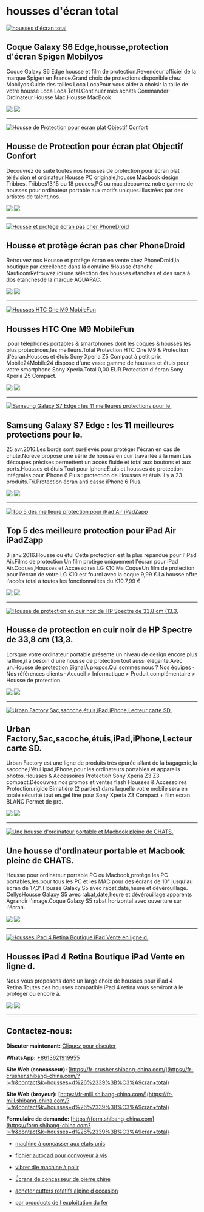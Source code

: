 # housses d&#39;écran total

<a href="https://swt.shibang-china.com/?l=fr&img&k=housses+d%26%2339%3B%C3%A9cran+total" target="_blank">![housses d&#39;écran total](http://static.shibang-china.com/all-800x300/216.jpg)</a>

## Coque Galaxy S6 Edge,housse,protection d&#39;écran Spigen Mobilyos
Coque Galaxy S6 Edge housse et film de protection.Revendeur officiel de la marque Spigen en France.Grand choix de protections disponible chez Mobilyos.Guide des tailles Loca LocaPour vous aider à choisir la taille de votre housse Loca Loca.Total.Continuer mes achats Commander &middot; Ordinateur.Housse Mac.Housse MacBook.


<a href="https://whatsapp.shibangsoft.com/WhatsApp.php" target="_blank" title="WhatsApp">![](http://static.shibang-china.com/icon/whatsapp.png)</a> <a href="https://swt.shibang-china.com/?l=fr&icon&k=housses+d%26%2339%3B%C3%A9cran+total" target="_blank">![](http://static.shibang-china.com/icon/chat-fr.png)</a>

---

<a href="https://swt.shibang-china.com/?l=fr&img&k=housses+d%26%2339%3B%C3%A9cran+total" target="_blank">![Housse de Protection pour écran plat Objectif Confort](http://static.shibang-china.com/all-800x300/329.jpg)</a>

## Housse de Protection pour écran plat Objectif Confort
Découvrez de suite toutes nos housses de protection pour écran plat : télévision et ordinateur.Housse PC originale,housse Macbook design Tribbes. Tribbes13,15 ou 18 pouces,PC ou mac,découvrez notre gamme de housses pour ordinateur portable aux motifs uniques.Illustrées par des artistes de talent,nos.


<a href="https://whatsapp.shibangsoft.com/WhatsApp.php" target="_blank" title="WhatsApp">![](http://static.shibang-china.com/icon/whatsapp.png)</a> <a href="https://swt.shibang-china.com/?l=fr&icon&k=housses+d%26%2339%3B%C3%A9cran+total" target="_blank">![](http://static.shibang-china.com/icon/chat-fr.png)</a>

---

<a href="https://swt.shibang-china.com/?l=fr&img&k=housses+d%26%2339%3B%C3%A9cran+total" target="_blank">![Housse et protège écran pas cher PhoneDroid](http://static.shibang-china.com/all-800x300/1293.jpg)</a>

## Housse et protège écran pas cher PhoneDroid
Retrouvez nos Housse et protège écran en vente chez PhoneDroid,la boutique par excellence dans la domaine !Housse étanche NauticomRetrouvez ici une sélection des housses étanches et des sacs à dos étanchesde la marque AQUAPAC.


<a href="https://whatsapp.shibangsoft.com/WhatsApp.php" target="_blank" title="WhatsApp">![](http://static.shibang-china.com/icon/whatsapp.png)</a> <a href="https://swt.shibang-china.com/?l=fr&icon&k=housses+d%26%2339%3B%C3%A9cran+total" target="_blank">![](http://static.shibang-china.com/icon/chat-fr.png)</a>

---

<a href="https://swt.shibang-china.com/?l=fr&img&k=housses+d%26%2339%3B%C3%A9cran+total" target="_blank">![Housses HTC One M9 MobileFun](http://static.shibang-china.com/all-800x300/447.jpg)</a>

## Housses HTC One M9 MobileFun
.pour téléphones portables &amp; smartphones dont les coques &amp; housses les plus protectrices,les meilleurs.Total Protection HTC One M9 &amp; Protection d&#39;écran.Housses et étuis Sony Xperia Z5 Compact à petit prix Mobile24Mobile24 dispose d&#39;une vaste gamme de housses et étuis pour votre smartphone Sony Xperia.Total 0,00 EUR.Protection d&#39;écran Sony Xperia Z5 Compact.


<a href="https://whatsapp.shibangsoft.com/WhatsApp.php" target="_blank" title="WhatsApp">![](http://static.shibang-china.com/icon/whatsapp.png)</a> <a href="https://swt.shibang-china.com/?l=fr&icon&k=housses+d%26%2339%3B%C3%A9cran+total" target="_blank">![](http://static.shibang-china.com/icon/chat-fr.png)</a>

---

<a href="https://swt.shibang-china.com/?l=fr&img&k=housses+d%26%2339%3B%C3%A9cran+total" target="_blank">![Samsung Galaxy S7 Edge : les 11 meilleures protections pour le.](http://static.shibang-china.com/all-800x300/708.jpg)</a>

## Samsung Galaxy S7 Edge : les 11 meilleures protections pour le.
25 avr.2016.Les bords sont surélevés pour protéger l&#39;écran en cas de chute.Noreve propose une série de housse en cuir travaillée à la main.Les découpes précises permettent un accès fluide et total aux boutons et aux ports.Housses et étuis Tout pour iphoneEtuis et housses de protection intégrales pour iPhone 6 Plus : protection de.Housses et étuis Il y a 23 produits.Tri.Protection écran anti casse iPhone 6 Plus.


<a href="https://whatsapp.shibangsoft.com/WhatsApp.php" target="_blank" title="WhatsApp">![](http://static.shibang-china.com/icon/whatsapp.png)</a> <a href="https://swt.shibang-china.com/?l=fr&icon&k=housses+d%26%2339%3B%C3%A9cran+total" target="_blank">![](http://static.shibang-china.com/icon/chat-fr.png)</a>

---

<a href="https://swt.shibang-china.com/?l=fr&img&k=housses+d%26%2339%3B%C3%A9cran+total" target="_blank">![Top 5 des meilleure protection pour iPad Air iPadZapp](http://static.shibang-china.com/all-800x300/838.jpg)</a>

## Top 5 des meilleure protection pour iPad Air iPadZapp
3 janv.2016.Housse ou étui Cette protection est la plus répandue pour l&#39;iPad Air.Films de protection Un film protège uniquement l&#39;écran pour iPad Air.Coques,Housses et Accessoires LG K10 Ma CoqueUn film de protection pour l&#39;écran de votre LG K10 est fourni avec la coque.9,99 €.La housse offre l&#39;accès total à toutes les fonctionnalités du K10.7,99 €.


<a href="https://whatsapp.shibangsoft.com/WhatsApp.php" target="_blank" title="WhatsApp">![](http://static.shibang-china.com/icon/whatsapp.png)</a> <a href="https://swt.shibang-china.com/?l=fr&icon&k=housses+d%26%2339%3B%C3%A9cran+total" target="_blank">![](http://static.shibang-china.com/icon/chat-fr.png)</a>

---

<a href="https://swt.shibang-china.com/?l=fr&img&k=housses+d%26%2339%3B%C3%A9cran+total" target="_blank">![Housse de protection en cuir noir de HP Spectre de 33,8 cm (13,3.](http://static.shibang-china.com/all-800x300/1198.jpg)</a>

## Housse de protection en cuir noir de HP Spectre de 33,8 cm (13,3.
Lorsque votre ordinateur portable présente un niveau de design encore plus raffiné,il a besoin d&#39;une housse de protection tout aussi élégante.Avec un.Housse de protection SignalÀ propos.Qui sommes nous ? Nos équipes &middot; Nos références clients &middot; Accueil &gt; Informatique &gt; Produit complémentaire &gt; Housse de protection.


<a href="https://whatsapp.shibangsoft.com/WhatsApp.php" target="_blank" title="WhatsApp">![](http://static.shibang-china.com/icon/whatsapp.png)</a> <a href="https://swt.shibang-china.com/?l=fr&icon&k=housses+d%26%2339%3B%C3%A9cran+total" target="_blank">![](http://static.shibang-china.com/icon/chat-fr.png)</a>

---

<a href="https://swt.shibang-china.com/?l=fr&img&k=housses+d%26%2339%3B%C3%A9cran+total" target="_blank">![Urban Factory,Sac,sacoche,étuis,iPad,iPhone,Lecteur carte SD.](http://static.shibang-china.com/all-800x300/1409.jpg)</a>

## Urban Factory,Sac,sacoche,étuis,iPad,iPhone,Lecteur carte SD.
Urban Factory est une ligne de produits très épurée allant de la bagagerie,la sacoche,l&#39;étui ipad,iPhone,pour les ordinateurs portables et appareils photos.Housses &amp; Accessoires Protection Sony Xperia Z3 Z3 compact.Découvrez nos promos et ventes flash Housses &amp; Accessoires Protection.rigide Bimatière (2 parties) dans laquelle votre mobile sera en totale sécurité tout en.gel fine pour Sony Xperia Z3 Compact + film ecran BLANC Permet de pro.


<a href="https://whatsapp.shibangsoft.com/WhatsApp.php" target="_blank" title="WhatsApp">![](http://static.shibang-china.com/icon/whatsapp.png)</a> <a href="https://swt.shibang-china.com/?l=fr&icon&k=housses+d%26%2339%3B%C3%A9cran+total" target="_blank">![](http://static.shibang-china.com/icon/chat-fr.png)</a>

---

<a href="https://swt.shibang-china.com/?l=fr&img&k=housses+d%26%2339%3B%C3%A9cran+total" target="_blank">![Une housse d&#39;ordinateur portable et Macbook pleine de CHATS.](http://static.shibang-china.com/all-800x300/979.jpg)</a>

## Une housse d&#39;ordinateur portable et Macbook pleine de CHATS.
Housse pour ordinateur portable PC ou Macbook,protège les PC portables,les.pour tous les PC et les MAC pour des écrans de 10&quot; jusqu&#39;au écran de 17,3&quot;.Housse Galaxy S5 avec rabat,date,heure et dévérouillage. CellysHousse Galaxy S5 avec rabat,date,heure et dévérouillage apparents Agrandir l&#39;image.Coque Galaxy S5 rabat horizontal avec ouverture sur l&#39;écran.


<a href="https://whatsapp.shibangsoft.com/WhatsApp.php" target="_blank" title="WhatsApp">![](http://static.shibang-china.com/icon/whatsapp.png)</a> <a href="https://swt.shibang-china.com/?l=fr&icon&k=housses+d%26%2339%3B%C3%A9cran+total" target="_blank">![](http://static.shibang-china.com/icon/chat-fr.png)</a>

---

<a href="https://swt.shibang-china.com/?l=fr&img&k=housses+d%26%2339%3B%C3%A9cran+total" target="_blank">![Housses iPad 4 Retina Boutique iPad Vente en ligne d.](http://static.shibang-china.com/all-800x300/593.jpg)</a>

## Housses iPad 4 Retina Boutique iPad Vente en ligne d.
Nous vous proposons donc un large choix de housses pour iPad 4 Retina.Toutes ces housses compatible iPad 4 retina vous serviront à le protéger ou encore à.

<a href="https://whatsapp.shibangsoft.com/WhatsApp.php" target="_blank" title="WhatsApp">![](http://static.shibang-china.com/icon/whatsapp.png)</a> <a href="https://swt.shibang-china.com/?l=fr&icon&k=housses+d%26%2339%3B%C3%A9cran+total" target="_blank">![](http://static.shibang-china.com/icon/chat-fr.png)</a>

---
## Contactez-nous:

**Discuter maintenant:** [Cliquez pour discuter](https://swt.shibang-china.com?l=fr&contact&k=housses+d%26%2339%3B%C3%A9cran+total)

**WhatsApp:**  [+8613621919955](https://whatsapp.shibangsoft.com/WhatsApp.php)

**Site Web (concasseur):** [https://fr-crusher.shibang-china.com/](https://fr-crusher.shibang-china.com/?l=fr&contact&k=housses+d%26%2339%3B%C3%A9cran+total)

**Site Web (broyeur):** [https://fr-mill.shibang-china.com/](https://fr-mill.shibang-china.com/?l=fr&contact&k=housses+d%26%2339%3B%C3%A9cran+total)

**Formulaire de demande:** [https://form.shibang-china.com](https://form.shibang-china.com?l=fr&contact&k=housses+d%26%2339%3B%C3%A9cran+total)

* [machine à concasser aux etats unis](../43/machine%20%C3%A0%20concasser%20aux%20etats%20unis.md)

* [fichier autocad pour convoyeur à vis](../54/fichier%20autocad%20pour%20convoyeur%20%C3%A0%20vis.md)

* [vibrer die machine à polir](../43/vibrer%20die%20machine%20%C3%A0%20polir.md)

* [Écrans de concasseur de pierre chine](../49/%C3%89crans%20de%20concasseur%20de%20pierre%20chine.md)

* [acheter cutters rotatifs alpine d occasion](../42/acheter%20cutters%20rotatifs%20alpine%20d%20occasion.md)

* [par prouducts de l exploitation du fer](../47/par%20prouducts%20de%20l%20exploitation%20du%20fer.md)